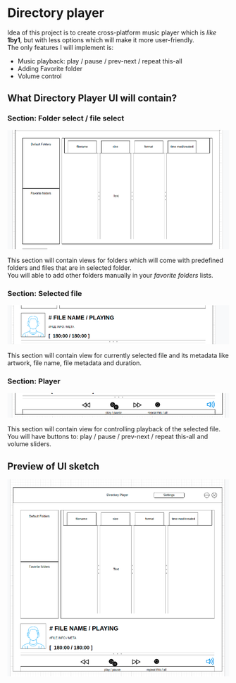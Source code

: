 # Directory player

Idea of this project is to create cross-platform music player which is *like* **1by1**, but with less options which will make it more user-friendly.  
The only features I will implement is:

- Music playback: play / pause / prev-next / repeat this-all
- Adding Favorite folder
- Volume control

## What Directory Player UI will contain?

### Section: Folder select / file select

![](https://raw.githubusercontent.com/tmollov/directory-player/main/readme_resources/section-folder-file.png?token=GHSAT0AAAAAABOX2QEALDE6HVFOLHQ3US36YPHGQOQ)

This section will contain views for folders which will come with predefined folders and files that are in selected folder.  
You will able to add other folders manually in your *favorite folders* lists.

### Section: Selected file

![](https://raw.githubusercontent.com/tmollov/directory-player/main/readme_resources/section-selected-file.png?token=GHSAT0AAAAAABOX2QEB23V5XERM3B74MOZUYPHGQZA)

This section will contain view for currently selected file and its metadata like artwork, file name, file metadata and duration.

### Section: Player

![](https://raw.githubusercontent.com/tmollov/directory-player/main/readme_resources/section-controls.png?token=GHSAT0AAAAAABOX2QEBB3UXA7PAKYZVPSYSYPHGNSA)

This section will contain view for controlling playback of the selected file.  
You will have buttons to: play / pause / prev-next / repeat this-all and volume sliders.  

## Preview of UI sketch

![](https://raw.githubusercontent.com/tmollov/directory-player/main/readme_resources/full-preview.png?token=GHSAT0AAAAAABOX2QEB7DBMDPKZ7BEYRKD2YPHGPOQ)
